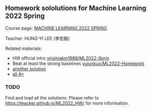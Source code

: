 ## Homework sololutions for Machine Learning 2022 Spring

Course page: [MACHINE LEARNING 2022 SPRING](https://speech.ee.ntu.edu.tw/~hylee/ml/2022-spring.php)

Teacher: HUNG-YI LEE (李宏毅)

Related materials:
- HW official intro [virginiakm1988/ML2022-Sprin](https://github.com/virginiakm1988/ML2022-Spring)
- Beat at least the strong baselines [yujunkuo/ML2022-Homework](https://github.com/yujunkuo/ML2022-Homework)
- [another solution](https://blog.csdn.net/weixin_42369818?type=blog)
- [all A+](https://github.com/Joshuaoneheart/ML2022_all_A_plus)



### TODO

Find and load all the solutions. Please refer to https://teacker.github.io/ML2022_HW/ for more information.
